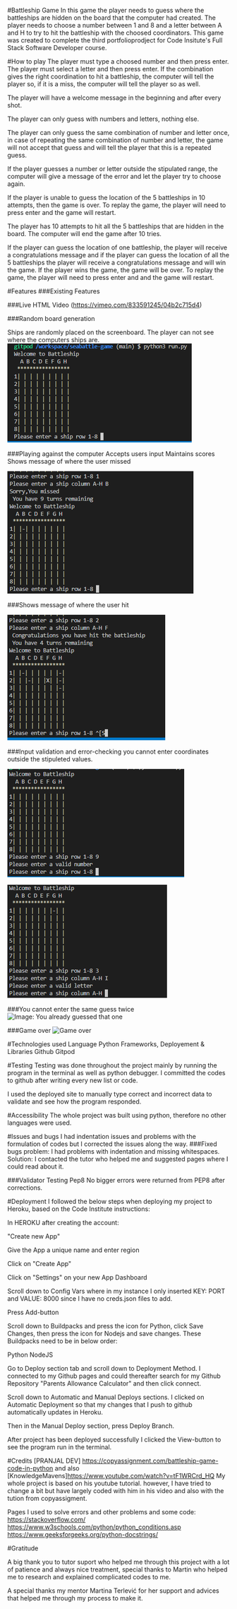 #Battleship Game
In this game the player needs to guess where the battleships are hidden on the board that the computer had created. 
The player needs to choose a number between 1 and 8 and a letter between A and H to try to hit the battleship with the choosed coordinators. This game was created to complete the third portfolioprodject for Code Insitute's Full Stack Software Developer course.

#How to play
The player must type a choosed number and then press enter.
The player must select a letter and then press enter.
If the combination gives the right coordination to hit a battleship, the computer will tell the player so, if it is a miss, the computer will tell the player so as well.

The player will have a welcome message in the beginning and after every shot.

The player can only guess with numbers and letters, nothing else.

The player can only guess the same combination of number and letter once, in case of repeating the same combination of number and letter,  the game will not accept that guess and will tell the player that this is a repeated guess. 

If the player guesses a number or letter outside the stipulated range, the computer will give a message of the error and let the player try to choose again. 

If the player is unable to guess the location of the 5 battleships in 10 attempts, then the game is over. To replay the game, the player will need to press enter and the game will restart.

The player has 10 attempts to hit all the 5 battleships that are hidden in the board.
The computer will end the game after 10 tries. 

If the player can guess the location of one battleship, the player will receive a congratulations message and if the player can guess the location of all the 5 battleships the player will receive a congratulations message and will win the game. If the player wins the game, the game will be over. To replay the game, the player will need to press enter and and the game will restart. 

#Features
###Existing Features

###Live 
HTML Video (https://vimeo.com/833591245/04b2c715d4)

###Random board generation

Ships are randomly placed on the screenboard.
The player can not see where the computers ships are.
![Image of board before starting to play](images/before_playing.png)


###Playing against the computer
Accepts users input
Maintains scores
Shows message of where the user missed

![Image of first miss](images/first%20miss.png)

###Shows message of where the user hit

![Image of first hit](images/first%20hit.png)

###Input validation and error-checking
you cannot enter coordinates outside the stipuleted values. 

![Image: You must enter a number](images/wrong%20number.png)

![Image: You must enter a letter](images/wrong%20letter.png)

###You cannot enter the same guess twice
![Image: You already guessed that one](../seabattle-game/images//already-guessed.png)

###Game over
![Game over](../seabattle-game/images//missed-game-over.png)


#Technologies used
Language Python
Frameworks, Deployement & Libraries
Github
Gitpod

#Testing
Testing was done throughout the project mainly by running the program in the terminal as well as python debugger. I committed the codes to github after writing every new list or code.

I used the deployed site to manually type correct and incorrect data to validate and see how the program responded.

#Accessibility
The whole project was built using python, therefore no other languages were used.

#Issues and bugs
I had indentation issues and problems with the formulation of codes but I corrected the issues along the way.
###Fixed bugs
problem: I had problems with indentation and missing whitespaces.
Solution: I contacted the tutor who helped me and suggested pages where I could read about it.

###Validator Testing
Pep8
No bigger errors were returned from PEP8 after corrections.

#Deployment
I followed the below steps when deploying my project to Heroku, based on the Code Institute instructions:

In HEROKU after creating the account:

"Create new App"

Give the App a unique name and enter region

Click on "Create App"

Click on "Settings" on your new App Dashboard

Scroll down to Config Vars where in my instance I only inserted KEY: PORT and VALUE: 8000 since I have no creds.json files to add.

Press Add-button

Scroll down to Buildpacks and press the icon for Python, click Save Changes, then press the icon for Nodejs and save changes. These Buildpacks need to be in below order:

Python NodeJS

Go to Deploy section tab and scroll down to Deployment Method. I connected to my Github pages and could thereafter search for my Github Repository "Parents Allowance Calculator" and then click connect.

Scroll down to Automatic and Manual Deploys sections. I clicked on Automatic Deployment so that my changes that I push to github automatically updates in Heroku.

Then in the Manual Deploy section, press Deploy Branch.

After project has been deployed successfully I clicked the View-button to see the program run in the terminal.

#Credits
[PRANJAL DEV] https://copyassignment.com/battleship-game-code-in-python and also [KnowledgeMavens]https://www.youtube.com/watch?v=tF1WRCrd_HQ
My whole project is based on his youtube tutorial. however, I have tried to change a bit but have largely coded with him in his video and also with the tution from copyassigment.

Pages I used to solve errors and other problems and some code: https://stackoverflow.com/  https://www.w3schools.com/python/python_conditions.asp https://www.geeksforgeeks.org/python-docstrings/

#Gratitude

A big thank you to tutor suport who helped me through this project with a lot of patience and always nice treatment, special thanks to Martin who helped me to research and explained complicated codes to me.

A special thanks my mentor Martina Terlević for her support and advices that helped me through my process to make it.
